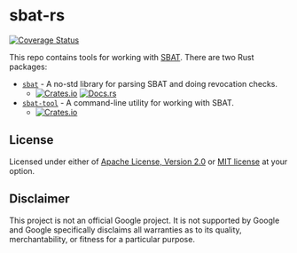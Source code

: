 # sbat-rs

[![Coverage Status](https://coveralls.io/repos/github/google/sbat-rs/badge.svg?branch=main)](https://coveralls.io/github/google/sbat-rs?branch=main)

This repo contains tools for working with [SBAT][SBAT.md]. There are two
Rust packages:
* [`sbat`] - A no-std library for parsing SBAT and doing revocation checks.
  * [![Crates.io](https://img.shields.io/crates/v/sbat)](https://crates.io/crates/sbat) [![Docs.rs](https://docs.rs/sbat/badge.svg)](https://docs.rs/sbat)
* [`sbat-tool`] - A command-line utility for working with SBAT.
  * [![Crates.io](https://img.shields.io/crates/v/sbat-tool)](https://crates.io/crates/sbat-tool)

## License

Licensed under either of [Apache License, Version 2.0](LICENSE-APACHE)
or [MIT license](LICENSE-MIT) at your option.

## Disclaimer

This project is not an official Google project. It is not supported by
Google and Google specifically disclaims all warranties as to its quality,
merchantability, or fitness for a particular purpose.

[SBAT.md]: https://github.com/rhboot/shim/blob/main/SBAT.md
[`sbat`]: ./sbat
[`sbat-tool`]: ./sbat-tool
